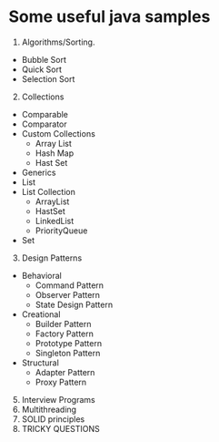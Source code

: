 # Some useful java samples

1. Algorithms/Sorting.
+ Bubble Sort
+ Quick Sort
+ Selection Sort
2. Collections
+ Comparable
+ Comparator
+ Custom Collections
  - Array List
  - Hash Map
  - Hast Set
+ Generics
+ List
+ List Collection
  - ArrayList
  - HastSet
  - LinkedList
  - PriorityQueue
+ Set
3. Design Patterns
+ Behavioral
  - Command Pattern
  - Observer Pattern
  - State Design Pattern
+ Creational
  - Builder Pattern
  - Factory Pattern
  - Prototype Pattern
  - Singleton Pattern
+ Structural
  - Adapter Pattern
  - Proxy Pattern
5. Interview Programs
7. Multithreading
8. SOLID principles
9. TRICKY QUESTIONS
